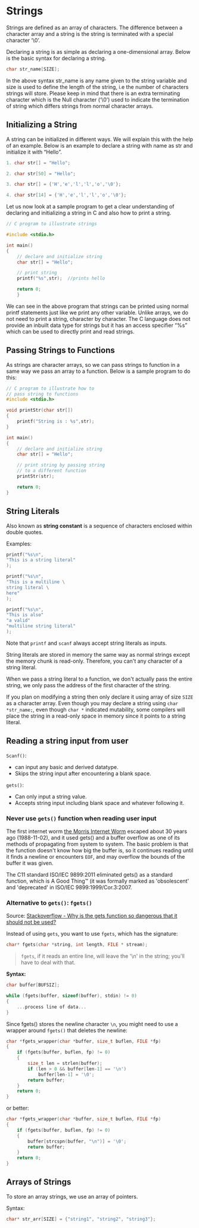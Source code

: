 # Strings #

Strings are defined as an array of characters. The difference between a character array and a string is the string is terminated with a special character ‘\0’.

Declaring a string is as simple as declaring a one-dimensional array. Below is the basic syntax for declaring a string.

```C
char str_name[SIZE];
```

In the above syntax str_name is any name given to the string variable and size is used to define the length of the string, i.e the number of characters strings will store. Please keep in mind that there is an extra terminating character which is the Null character (‘\0’) used to indicate the termination of string which differs strings from normal character arrays.

## Initializing a String ##

A string can be initialized in different ways. We will explain this with the help of an example. Below is an example to declare a string with name as str and initialize it with “Hello”.

```C
1. char str[] = "Hello";

2. char str[50] = "Hello";

3. char str[] = {'H','e','l','l','o','\0'};

4. char str[14] = {'H','e','l','l','o','\0'};

```

Let us now look at a sample program to get a clear understanding of declaring and initializing a string in C and also how to print a string.

```C
// C program to illustrate strings

#include <stdio.h>

int main()
{
    // declare and initialize string
    char str[] = "Hello";

    // print string
    printf("%s",str);  //prints hello

    return 0;
    }
```

We can see in the above program that strings can be printed using normal printf statements just like we print any other variable. Unlike arrays, we do not need to print a string, character by character. The C language does not provide an inbuilt data type for strings but it has an access specifier “%s” which can be used to directly print and read strings.

## Passing Strings to Functions ##

As strings are character arrays, so we can pass strings to function in a same way we pass an array to a function. Below is a sample program to do this:

```C
// C program to illustrate how to
// pass string to functions
#include <stdio.h>

void printStr(char str[])
{
    printf("String is : %s",str);
}

int main()
{
    // declare and initialize string
    char str[] = "Hello";

    // print string by passing string
    // to a different function
    printStr(str);

    return 0;
}
```

## String Literals ##

Also known as **string constant** is a sequence of characters enclosed within double quotes.

Examples:

```C
printf("%s\n", 
"This is a string literal"
);

printf("%s\n", 
"This is a multiline \
string literal \
here"
);

printf("%s\n", 
"This is also"
"a valid"
"multiline string literal"
);
```

Note that `printf` and `scanf` always accept string literals as inputs.

String literals are stored in memory the same way as normal strings except the memory chunk is read-only. Therefore, you can't any character of a string literal.

When we pass a string literal to a function, we don't actually pass the entire string, we only pass the address of the first character of the string.

If you plan on modifying a string then only declare it using array of size `SIZE` as a character array.
Even though you may declare a string using `char *str_name;`, even though `char *` indicated mutability, some compilers will place the string in a read-only space in memory since it points to a string literal.

## Reading a string input from user ##

`Scanf()`:

- can input any basic and derived datatype.
- Skips the string input after encountering a blank space.

`gets()`:

- Can only input a string value.
- Accepts string input including blank space and whatever following it.

### Never use `gets()` function when reading user input ###

The first internet worm [the Morris Internet Worm](https://en.wikipedia.org/wiki/Morris_worm) escaped about 30 years ago (1988-11-02), and it used gets() and a buffer overflow as one of its methods of propagating from system to system. The basic problem is that the function doesn't know how big the buffer is, so it continues reading until it finds a newline or encounters `EOF`, and may overflow the bounds of the buffer it was given.

The C11 standard ISO/IEC 9899:2011 eliminated gets() as a standard function, which is A Good Thing™ (it was formally marked as 'obsolescent' and 'deprecated' in ISO/IEC 9899:1999/Cor.3:2007.

### Alternative to `gets()`: `fgets()` ###

Source: [Stackoverflow - Why is the gets function so dangerous that it should not be used?](https://stackoverflow.com/questions/1694036/why-is-the-gets-function-so-dangerous-that-it-should-not-be-used)

Instead of using `gets`, you want to use `fgets`, which has the signature:

```C
char* fgets(char *string, int length, FILE * stream);
```

>`fgets`, if it reads an entire line, will leave the '\n' in the string; you'll have to deal with that.

**Syntax:**

```C
char buffer[BUFSIZ];

while (fgets(buffer, sizeof(buffer), stdin) != 0)
{
    ...process line of data...
}
```

Since fgets() stores the newline character `\n`, you might need to use a wrapper around `fgets()` that deletes the newline:

```C
char *fgets_wrapper(char *buffer, size_t buflen, FILE *fp)
{
    if (fgets(buffer, buflen, fp) != 0)
    {
        size_t len = strlen(buffer);
        if (len > 0 && buffer[len-1] == '\n')
            buffer[len-1] = '\0';
        return buffer;
    }
    return 0;
}
```

or better:

```C
char *fgets_wrapper(char *buffer, size_t buflen, FILE *fp)
{
    if (fgets(buffer, buflen, fp) != 0)
    {
        buffer[strcspn(buffer, "\n")] = '\0';
        return buffer;
    }
    return 0;
}
```

## Arrays of Strings ##

To store an array strings, we use an array of pointers.

Syntax:

```C
char* str_arr[SIZE] = {"string1", "string2", "string3"};
```